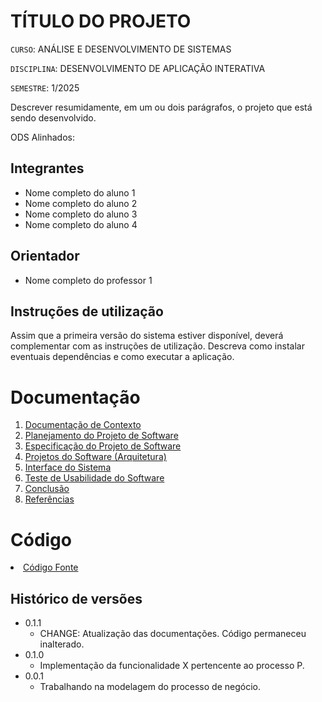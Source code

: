# TÍTULO DO PROJETO

`CURSO`: ANÁLISE E DESENVOLVIMENTO DE SISTEMAS

`DISCIPLINA`: DESENVOLVIMENTO DE APLICAÇÃO INTERATIVA

`SEMESTRE`: 1/2025

Descrever resumidamente, em um ou dois parágrafos, o projeto que está sendo desenvolvido.

ODS Alinhados:

## Integrantes

* Nome completo do aluno 1
* Nome completo do aluno 2
* Nome completo do aluno 3
* Nome completo do aluno 4

## Orientador

* Nome completo do professor 1

## Instruções de utilização

Assim que a primeira versão do sistema estiver disponível, deverá complementar com as instruções de utilização. Descreva como instalar eventuais dependências e como executar a aplicação.

# Documentação

<ol>
<li><a href="docs/1-Contexto.md"> Documentação de Contexto</a></li>
<li><a href="docs/2-Planejamento-Projeto.md"> Planejamento do Projeto de Software</a></li>
<li><a href="docs/3-Especificação.md"> Especificação do Projeto de Software</a></li>
<li><a href="docs/4-Projeto-Solucao.md"> Projetos do Software (Arquitetura)</a></li>
<li><a href="docs/5-Interface-Sistema.md"> Interface do Sistema</a></li>
<li><a href="docs/6-Testes.md"> Teste de Usabilidade do Software</a></li>
<li><a href="docs/7-Conclusão.md"> Conclusão</a></li>
<li><a href="docs/8-Referências.md"> Referências</a></li>
</ol>

# Código

<li><a href="src/README.md"> Código Fonte</a></li>  


## Histórico de versões 

* 0.1.1
    * CHANGE: Atualização das documentações. Código permaneceu inalterado.
* 0.1.0
    * Implementação da funcionalidade X pertencente ao processo P.
* 0.0.1
    * Trabalhando na modelagem do processo de negócio.

